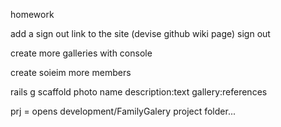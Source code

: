 homework

add a sign out link to the site (devise github wiki page)
sign out



create more galleries with console

create soieim more members

rails g scaffold photo name description:text gallery:references


prj = opens development/FamilyGalery project folder...


